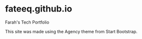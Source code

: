 # fateeq.github.io

Farah's Tech Portfolio

This site was made using the Agency theme from Start Bootstrap.
